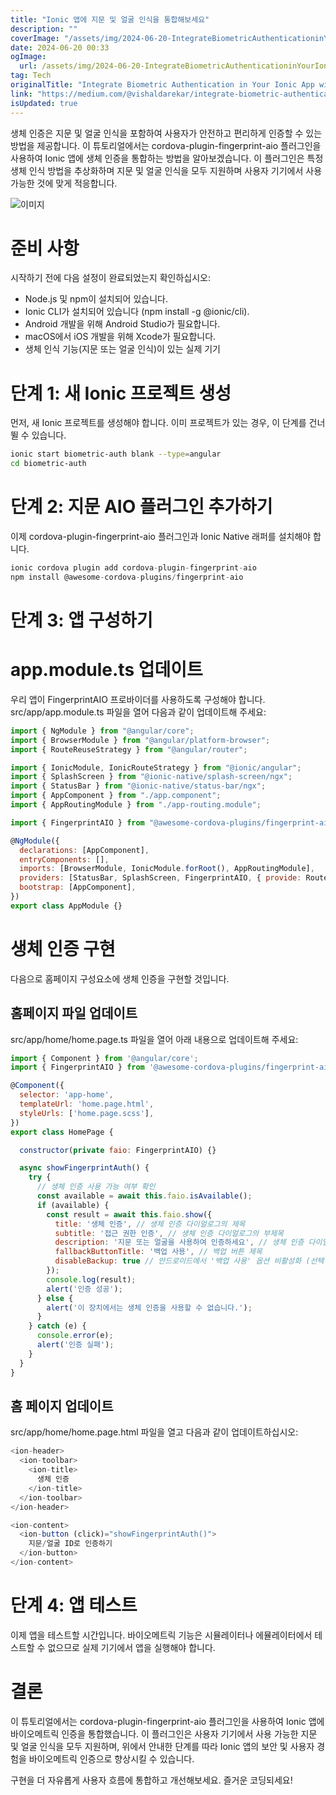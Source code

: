 ```yaml
---
title: "Ionic 앱에 지문 및 얼굴 인식을 통합해보세요"
description: ""
coverImage: "/assets/img/2024-06-20-IntegrateBiometricAuthenticationinYourIonicAppwithFingerprintandFaceID_0.png"
date: 2024-06-20 00:33
ogImage:
  url: /assets/img/2024-06-20-IntegrateBiometricAuthenticationinYourIonicAppwithFingerprintandFaceID_0.png
tag: Tech
originalTitle: "Integrate Biometric Authentication in Your Ionic App with Fingerprint and Face ID"
link: "https://medium.com/@vishaldarekar/integrate-biometric-authentication-in-your-ionic-app-with-fingerprint-and-face-id-416d73a1f96e"
isUpdated: true
---
```


생체 인증은 지문 및 얼굴 인식을 포함하여 사용자가 안전하고 편리하게 인증할 수 있는 방법을 제공합니다. 이 튜토리얼에서는 cordova-plugin-fingerprint-aio 플러그인을 사용하여 Ionic 앱에 생체 인증을 통합하는 방법을 알아보겠습니다. 이 플러그인은 특정 생체 인식 방법을 추상화하며 지문 및 얼굴 인식을 모두 지원하며 사용자 기기에서 사용 가능한 것에 맞게 적응합니다.

![이미지](/assets/img/2024-06-20-IntegrateBiometricAuthenticationinYourIonicAppwithFingerprintandFaceID_0.png)

# 준비 사항

시작하기 전에 다음 설정이 완료되었는지 확인하십시오:

<!-- seedividend - 사각형 -->

<ins class="adsbygoogle"
     style="display:block"
     data-ad-client="ca-pub-4877378276818686"
     data-ad-slot="1898504329"
     data-ad-format="auto"
     data-full-width-responsive="true"></ins>

<script>
     (adsbygoogle = window.adsbygoogle || []).push({});
</script>

- Node.js 및 npm이 설치되어 있습니다.
- Ionic CLI가 설치되어 있습니다 (npm install -g @ionic/cli).
- Android 개발을 위해 Android Studio가 필요합니다.
- macOS에서 iOS 개발을 위해 Xcode가 필요합니다.
- 생체 인식 기능(지문 또는 얼굴 인식)이 있는 실제 기기

# 단계 1: 새 Ionic 프로젝트 생성

먼저, 새 Ionic 프로젝트를 생성해야 합니다. 이미 프로젝트가 있는 경우, 이 단계를 건너뛸 수 있습니다.

```bash
ionic start biometric-auth blank --type=angular
cd biometric-auth
```

<!-- seedividend - 사각형 -->

<ins class="adsbygoogle"
     style="display:block"
     data-ad-client="ca-pub-4877378276818686"
     data-ad-slot="1898504329"
     data-ad-format="auto"
     data-full-width-responsive="true"></ins>

<script>
     (adsbygoogle = window.adsbygoogle || []).push({});
</script>

# 단계 2: 지문 AIO 플러그인 추가하기

이제 cordova-plugin-fingerprint-aio 플러그인과 Ionic Native 래퍼를 설치해야 합니다.

```js
ionic cordova plugin add cordova-plugin-fingerprint-aio
npm install @awesome-cordova-plugins/fingerprint-aio
```

# 단계 3: 앱 구성하기

<!-- seedividend - 사각형 -->

<ins class="adsbygoogle"
     style="display:block"
     data-ad-client="ca-pub-4877378276818686"
     data-ad-slot="1898504329"
     data-ad-format="auto"
     data-full-width-responsive="true"></ins>

<script>
     (adsbygoogle = window.adsbygoogle || []).push({});
</script>

# app.module.ts 업데이트

우리 앱이 FingerprintAIO 프로바이더를 사용하도록 구성해야 합니다. src/app/app.module.ts 파일을 열어 다음과 같이 업데이트해 주세요:

```js
import { NgModule } from "@angular/core";
import { BrowserModule } from "@angular/platform-browser";
import { RouteReuseStrategy } from "@angular/router";

import { IonicModule, IonicRouteStrategy } from "@ionic/angular";
import { SplashScreen } from "@ionic-native/splash-screen/ngx";
import { StatusBar } from "@ionic-native/status-bar/ngx";
import { AppComponent } from "./app.component";
import { AppRoutingModule } from "./app-routing.module";

import { FingerprintAIO } from "@awesome-cordova-plugins/fingerprint-aio/ngx";

@NgModule({
  declarations: [AppComponent],
  entryComponents: [],
  imports: [BrowserModule, IonicModule.forRoot(), AppRoutingModule],
  providers: [StatusBar, SplashScreen, FingerprintAIO, { provide: RouteReuseStrategy, useClass: IonicRouteStrategy }],
  bootstrap: [AppComponent],
})
export class AppModule {}
```

# 생체 인증 구현

<!-- seedividend - 사각형 -->

<ins class="adsbygoogle"
     style="display:block"
     data-ad-client="ca-pub-4877378276818686"
     data-ad-slot="1898504329"
     data-ad-format="auto"
     data-full-width-responsive="true"></ins>

<script>
     (adsbygoogle = window.adsbygoogle || []).push({});
</script>

다음으로 홈페이지 구성요소에 생체 인증을 구현할 것입니다.

## 홈페이지 파일 업데이트

src/app/home/home.page.ts 파일을 열어 아래 내용으로 업데이트해 주세요:

```js
import { Component } from '@angular/core';
import { FingerprintAIO } from '@awesome-cordova-plugins/fingerprint-aio/ngx';

@Component({
  selector: 'app-home',
  templateUrl: 'home.page.html',
  styleUrls: ['home.page.scss'],
})
export class HomePage {

  constructor(private faio: FingerprintAIO) {}

  async showFingerprintAuth() {
    try {
      // 생체 인증 사용 가능 여부 확인
      const available = await this.faio.isAvailable();
      if (available) {
        const result = await this.faio.show({
          title: '생체 인증', // 생체 인증 다이얼로그의 제목
          subtitle: '접근 권한 인증', // 생체 인증 다이얼로그의 부제목
          description: '지문 또는 얼굴을 사용하여 인증하세요', // 생체 인증 다이얼로그 설명
          fallbackButtonTitle: '백업 사용', // 백업 버튼 제목
          disableBackup: true // 안드로이드에서 '백업 사용' 옵션 비활성화 (선택 사항)
        });
        console.log(result);
        alert('인증 성공');
      } else {
        alert('이 장치에서는 생체 인증을 사용할 수 없습니다.');
      }
    } catch (e) {
      console.error(e);
      alert('인증 실패');
    }
  }
}
```

<!-- seedividend - 사각형 -->

<ins class="adsbygoogle"
     style="display:block"
     data-ad-client="ca-pub-4877378276818686"
     data-ad-slot="1898504329"
     data-ad-format="auto"
     data-full-width-responsive="true"></ins>

<script>
     (adsbygoogle = window.adsbygoogle || []).push({});
</script>

## 홈 페이지 업데이트

src/app/home/home.page.html 파일을 열고 다음과 같이 업데이트하십시오:

```js
<ion-header>
  <ion-toolbar>
    <ion-title>
      생체 인증
    </ion-title>
  </ion-toolbar>
</ion-header>

<ion-content>
  <ion-button (click)="showFingerprintAuth()">
    지문/얼굴 ID로 인증하기
  </ion-button>
</ion-content>
```

# 단계 4: 앱 테스트

<!-- seedividend - 사각형 -->

<ins class="adsbygoogle"
     style="display:block"
     data-ad-client="ca-pub-4877378276818686"
     data-ad-slot="1898504329"
     data-ad-format="auto"
     data-full-width-responsive="true"></ins>

<script>
     (adsbygoogle = window.adsbygoogle || []).push({});
</script>

이제 앱을 테스트할 시간입니다. 바이오메트릭 기능은 시뮬레이터나 에뮬레이터에서 테스트할 수 없으므로 실제 기기에서 앱을 실행해야 합니다.

# 결론

이 튜토리얼에서는 cordova-plugin-fingerprint-aio 플러그인을 사용하여 Ionic 앱에 바이오메트릭 인증을 통합했습니다. 이 플러그인은 사용자 기기에서 사용 가능한 지문 및 얼굴 인식을 모두 지원하며, 위에서 안내한 단계를 따라 Ionic 앱의 보안 및 사용자 경험을 바이오메트릭 인증으로 향상시킬 수 있습니다.

구현을 더 자유롭게 사용자 흐름에 통합하고 개선해보세요. 즐거운 코딩되세요!
